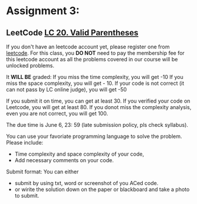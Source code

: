 # Assignment 3:
## LeetCode [LC 20. Valid Parentheses](https://leetcode.com/problems/valid-parentheses/)

If you don't have an leetcode account yet, please register one from [leetcode](leetcode.com).
For this class, you **DO NOT** need to pay the membership fee for this leetcode account as all 
the problems covered in our course will be unlocked problems.

It **WILL BE** graded:
If you miss the time complexity, you will get -10
If you miss the space complexity, you will get - 10.
If your code is not correct (it can not pass by LC online judge), you will get -50
  
If you submit it on time, you can  get at least 30. If you verified your code on Leetcode,
you will get at least 80. If you donot miss the complexity analysis, even you are not 
correct, you will get 100.

The due time is June 6, 23: 59 (late submission policy, pls check syllabus).


You can use your favoriate programming language to solve the problem.
Please include:
- Time complexity and space complexity of your code,
- Add necessary comments on your code.


Submit format:
You can either 
- submit by using txt, word or screenshot of you ACed code.
- or wirite the solution down on the paper or blackboard and take a photo to submit.
